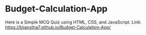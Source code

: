# Budget-Calculation-App
Here is a Simple MCQ Quiz using HTML, CSS, and JavaScript. Link: https://bijanstha7.github.io/Budget-Calculation-App/
